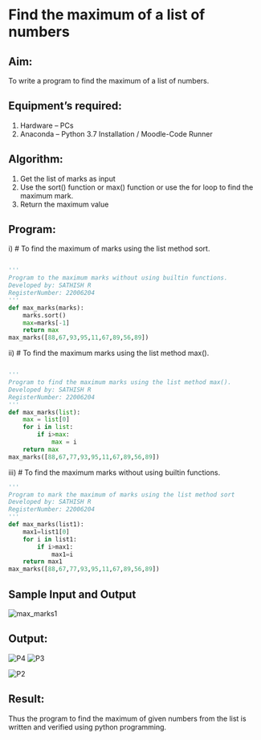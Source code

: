 # Find the maximum of a list of numbers
## Aim:
To write a program to find the maximum of a list of numbers.
## Equipment’s required:
1.	Hardware – PCs
2.	Anaconda – Python 3.7 Installation / Moodle-Code Runner
## Algorithm:
1.	Get the list of marks as input
2.	Use the sort() function or max() function or use the for loop to find the maximum mark.
3.	Return the maximum value
## Program:

i)	# To find the maximum of marks using the list method sort.
```Python

''' 
Program to the maximum marks without using builtin functions.
Developed by: SATHISH R
RegisterNumber: 22006204
'''
def max_marks(marks):
    marks.sort()
    max=marks[-1]
    return max
max_marks([88,67,93,95,11,67,89,56,89])

```

ii)	# To find the maximum marks using the list method max().
```Python

''' 
Program to find the maximum marks using the list method max().
Developed by: SATHISH R 
RegisterNumber: 22006204
'''
def max_marks(list):
    max = list[0]
    for i in list:
        if i>max:
            max = i
    return max
max_marks([88,67,77,93,95,11,67,89,56,89])

```

iii) # To find the maximum marks without using builtin functions.
```Python
''' 
Program to mark the maximum of marks using the list method sort
Developed by: SATHISH R
RegisterNumber: 22006204
'''
def max_marks(list1):
    max1=list1[0]
    for i in list1:
        if i>max1:
            max1=i
    return max1
max_marks([88,67,77,93,95,11,67,89,56,89])


```
## Sample Input and Output

![max_marks1](https://user-images.githubusercontent.com/118787261/213275344-9d869ada-221f-49fc-b618-b9b7e884b06f.jpg)

## Output:
![P4](https://user-images.githubusercontent.com/118787261/213275494-dd5b5329-36a7-4781-b405-f4ca2c749a40.png)
![P3](https://user-images.githubusercontent.com/118787261/213275512-a8933038-5a3e-4621-bed2-16af61f25db7.png)

![P2](https://user-images.githubusercontent.com/118787261/213275534-2c807820-fba4-4924-a8b9-74c0373e6957.png)


## Result:
Thus the program to find the maximum of given numbers from the list is written and verified using python programming.
